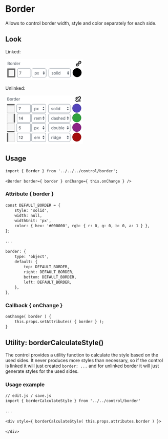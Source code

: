 # Border

Allows to control border width, style and color separately for each side.

## Look

Linked:

<img src="_doc/linked.png" width="243px">

Unlinked:

<img src="./_doc/unlinked.png" width="243px">

## Usage

```
import { Border } from '../../../control/border';

<Border border={ border } onChange={ this.onChange } />
```

### Attribute { border }

```
const DEFAULT_BORDER = {
	style: 'solid',
	width: null,
	widthUnit: 'px',
	color: { hex: '#000000', rgb: { r: 0, g: 0, b: 0, a: 1 } },
};

...

border: {
	type: 'object',
	default: {
		top: DEFAULT_BORDER,
		right: DEFAULT_BORDER,
		bottom: DEFAULT_BORDER,
		left: DEFAULT_BORDER,
	},
},
```

### Callback { onChange }

```
onChange( border ) {
	this.props.setAttributes( { border } );
}
```

## Utility: borderCalculateStyle()
The control provides a utility function to calculate the style based on the used sides.
It never produces more styles than necessary, so if the control is linked it will just created `border: ...` and
for unlinked border it will just generate styles for the used sides.

### Usage example 
```
// edit.js / save.js
import { borderCalculateStyle } from '../../control/border'

...

<div style={ borderCalculateStyle( this.props.attributes.border ) }>

</div> 
```
